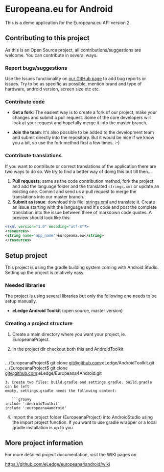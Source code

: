 # Europeana.eu for Android

This is a demo application for the Europeana.eu API version 2.

## Contributing to this project
As this is an Open Source project, all contributions/suggestions are welcome.
You can contribute in several ways.

### Report bugs/suggestions
Use the Issues functionality on 
[our GitHub page](https://github.com/eLedge/europeana4android) to add bug reports 
or issues. Try to be as specific as possible, mention brand and type of 
hardware, android version, screen size etc etc.

### Contribute code
* __Get a fork__: The easiest way is to create a fork of our project, make 
your changes and submit a pull request. Some of the core developers will 
look at your request and hopefully merge it into the master branch.

* __Join the team__: It's also possible to be added to the development team 
and submit directly into the repository. But it would be nice if we know you 
a bit, so use the fork method first a few times. :-) 

### Contribute translations
If you want to contribute or correct translations of the application there
are two ways to do so. We try to find a better way of doing this but till 
then...

1. __Pull requests__: same as the code contribution method, fork the project
and add the language folder and the translated `strings.xml` or update an 
existing one. Commit and send us a pull request to merge the translations 
into our master branch.
2. __Submit as issue__: download this file: 
[strings.xml](https://raw.github.com/eLedge/europeana4android/blob/master/res/values/strings.xml)
and translate it. Create an issue starting with the language and it's code 
and post the complete translation into the issue between three of markdown 
code quotes. A preview should look like this:

  ```xml
<?xml version="1.0" encoding="utf-8"?>
<resources>
  <string name="app_name">Europeana.eu</string>
</resources>
```

## Setup project
This project is using the gradle building system coming with Android Studio.
Setting up the project is relatively easy.

### Needed libraries
The project is using several libraries but only the following one needs to be
setup manually.

* __eLedge Android Toolkit__ (open source, master version)


### Creating a project structure
1. Create a main directory where you want your project, ie. EuropeanaProject.
2. In the project dir checkout both this and AndroidToolkit

   ```sh
.../EuropeanaProject$ git clone git@github.com:eLedge/AndroidToolkit.git
.../EuropeanaProject$ git clone git@github.com:eLedge/Europeana4Android.git
```
3. Create two files: build.gradle and settings.gradle. build.gradle can be left 
empty, settings.gradle needs the following content:

   ```groovy
include ':AndroidToolkit'
include ':europeana4android'
```
4. Import the project folder (EuropeanaProject) into AndroidStudio using the 
import project function. If you want to use gradle wrapper or a local gradle
installation is up to you.

## More project information

For more detailed project documentation, visit the WIKI pages on:

<https://github.com/eLedge/europeana4android/wiki>
